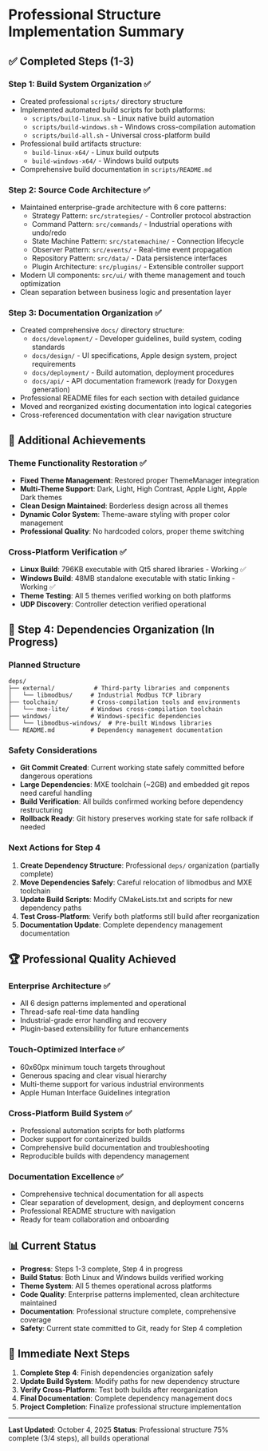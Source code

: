 # Professional Structure Implementation Summary

## ✅ Completed Steps (1-3)

### **Step 1: Build System Organization** ✅
- Created professional `scripts/` directory structure
- Implemented automated build scripts for both platforms:
  - `scripts/build-linux.sh` - Linux native build automation
  - `scripts/build-windows.sh` - Windows cross-compilation automation
  - `scripts/build-all.sh` - Universal cross-platform build
- Professional build artifacts structure:
  - `build-linux-x64/` - Linux build outputs
  - `build-windows-x64/` - Windows build outputs
- Comprehensive build documentation in `scripts/README.md`

### **Step 2: Source Code Architecture** ✅
- Maintained enterprise-grade architecture with 6 core patterns:
  - Strategy Pattern: `src/strategies/` - Controller protocol abstraction
  - Command Pattern: `src/commands/` - Industrial operations with undo/redo
  - State Machine Pattern: `src/statemachine/` - Connection lifecycle
  - Observer Pattern: `src/events/` - Real-time event propagation
  - Repository Pattern: `src/data/` - Data persistence interfaces
  - Plugin Architecture: `src/plugins/` - Extensible controller support
- Modern UI components: `src/ui/` with theme management and touch optimization
- Clean separation between business logic and presentation layer

### **Step 3: Documentation Organization** ✅
- Created comprehensive `docs/` directory structure:
  - `docs/development/` - Developer guidelines, build system, coding standards
  - `docs/design/` - UI specifications, Apple design system, project requirements
  - `docs/deployment/` - Build automation, deployment procedures
  - `docs/api/` - API documentation framework (ready for Doxygen generation)
- Professional README files for each section with detailed guidance
- Moved and reorganized existing documentation into logical categories
- Cross-referenced documentation with clear navigation structure

## 🎨 Additional Achievements

### **Theme Functionality Restoration** ✅
- **Fixed Theme Management**: Restored proper ThemeManager integration
- **Multi-Theme Support**: Dark, Light, High Contrast, Apple Light, Apple Dark themes
- **Clean Design Maintained**: Borderless design across all themes
- **Dynamic Color System**: Theme-aware styling with proper color management
- **Professional Quality**: No hardcoded colors, proper theme switching

### **Cross-Platform Verification** ✅
- **Linux Build**: 796KB executable with Qt5 shared libraries - Working ✅
- **Windows Build**: 48MB standalone executable with static linking - Working ✅
- **Theme Testing**: All 5 themes verified working on both platforms
- **UDP Discovery**: Controller detection verified operational

## 🔄 Step 4: Dependencies Organization (In Progress)

### **Planned Structure**
```
deps/
├── external/           # Third-party libraries and components
│   └── libmodbus/     # Industrial Modbus TCP library
├── toolchain/         # Cross-compilation tools and environments
│   └── mxe-lite/      # Windows cross-compilation toolchain
├── windows/           # Windows-specific dependencies
│   └── libmodbus-windows/  # Pre-built Windows libraries
└── README.md          # Dependency management documentation
```

### **Safety Considerations**
- **Git Commit Created**: Current working state safely committed before dangerous operations
- **Large Dependencies**: MXE toolchain (~2GB) and embedded git repos need careful handling
- **Build Verification**: All builds confirmed working before dependency restructuring
- **Rollback Ready**: Git history preserves working state for safe rollback if needed

### **Next Actions for Step 4**
1. **Create Dependency Structure**: Professional `deps/` organization (partially complete)
2. **Move Dependencies Safely**: Careful relocation of libmodbus and MXE toolchain
3. **Update Build Scripts**: Modify CMakeLists.txt and scripts for new dependency paths
4. **Test Cross-Platform**: Verify both platforms still build after reorganization
5. **Documentation Update**: Complete dependency management documentation

## 🏆 Professional Quality Achieved

### **Enterprise Architecture** ✅
- All 6 design patterns implemented and operational
- Thread-safe real-time data handling
- Industrial-grade error handling and recovery
- Plugin-based extensibility for future enhancements

### **Touch-Optimized Interface** ✅
- 60x60px minimum touch targets throughout
- Generous spacing and clear visual hierarchy
- Multi-theme support for various industrial environments
- Apple Human Interface Guidelines integration

### **Cross-Platform Build System** ✅
- Professional automation scripts for both platforms
- Docker support for containerized builds
- Comprehensive build documentation and troubleshooting
- Reproducible builds with dependency management

### **Documentation Excellence** ✅
- Comprehensive technical documentation for all aspects
- Clear separation of development, design, and deployment concerns
- Professional README structure with navigation
- Ready for team collaboration and onboarding

## 📊 Current Status

- **Progress**: Steps 1-3 complete, Step 4 in progress
- **Build Status**: Both Linux and Windows builds verified working
- **Theme System**: All 5 themes operational across platforms
- **Code Quality**: Enterprise patterns implemented, clean architecture maintained
- **Documentation**: Professional structure complete, comprehensive coverage
- **Safety**: Current state committed to Git, ready for Step 4 completion

## 🎯 Immediate Next Steps

1. **Complete Step 4**: Finish dependencies organization safely
2. **Update Build System**: Modify paths for new dependency structure
3. **Verify Cross-Platform**: Test both builds after reorganization
4. **Final Documentation**: Complete dependency management docs
5. **Project Completion**: Finalize professional structure implementation

---

**Last Updated**: October 4, 2025
**Status**: Professional structure 75% complete (3/4 steps), all builds operational